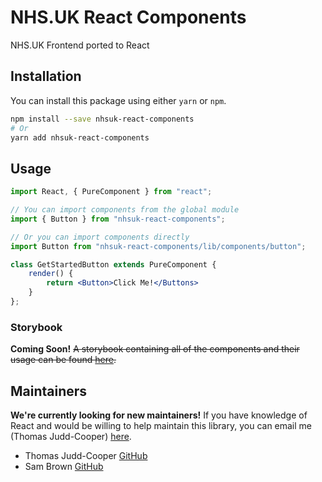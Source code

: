 # NHS.UK React Components
NHS.UK Frontend ported to React

## Installation

You can install this package using either `yarn` or `npm`.

```bash
npm install --save nhsuk-react-components
# Or
yarn add nhsuk-react-components 
```

## Usage

```jsx
import React, { PureComponent } from "react";

// You can import components from the global module
import { Button } from "nhsuk-react-components";

// Or you can import components directly
import Button from "nhsuk-react-components/lib/components/button";

class GetStartedButton extends PureComponent {
    render() {
        return <Button>Click Me!</Buttons>
    }
};
```

### Storybook

**Coming Soon!**
~~A storybook containing all of the components and their usage can be found [here](https://nhsdigital.github.io/nhsuk-react-components).~~

## Maintainers

**We're currently looking for new maintainers!** If you have knowledge of React and would be willing to help maintain this library, you can email me (Thomas Judd-Cooper) [here](thomas.judd-cooper1@nhs.net).

- Thomas Judd-Cooper [GitHub](https://github.com/tomdango)
- Sam Brown [GitHub](https://github.com/samueldavidbrown)

